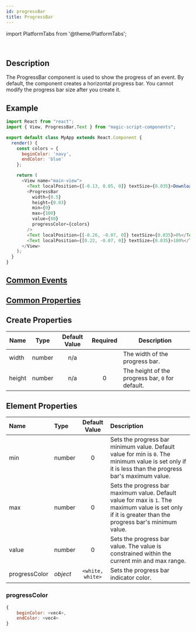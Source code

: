 ```yaml
---
id: progressBar
title: ProgressBar
---
```


import PlatformTabs from '@theme/PlatformTabs';

<PlatformTabs component='progressbar' />​

## Description

The ProgressBar component is used to show the progress of an event. By default, the component creates a horizontal progress bar. You cannot modify the progress bar size after you create it.

## Example

```javascript
import React from "react";
import { View, ProgressBar,Text } from "magic-script-components";

export default class MyApp extends React.Component {
  render() {
    const colors = {
      beginColor: 'navy',
      endColor: 'blue'
    };

    return (
      <View name="main-view">
        <Text localPosition={[-0.13, 0.05, 0]} textSize={0.035}>Downloading (80%)...</Text>
        <ProgressBar
          width={0.5}
          height={0.03}
          min={0}
          max={100}
          value={80}
          progressColor={colors}
        />
        <Text localPosition={[-0.26, -0.07, 0]} textSize={0.035}>0%</Text>
        <Text localPosition={[0.22, -0.07, 0]} textSize={0.035}>100%</Text>
      </View>
    );
  }
}
```

## [Common Events](../events/CommonEvents.md)

## [Common Properties](../types/Properties.md)

## Create Properties

| Name   | Type   | Default Value | Required | Description                                      |
| ------ | ------ | :-----------: | :------: | ------------------------------------------------ |
| width  | number |      n/a      |          | The width of the progress bar.                   |
| height | number |      n/a      |    0     | The height of the progress bar, `0` for default. |

## Element Properties

| Name          | Type     |  Default Value   | Description                                                                                                                                              |
| :------------ | :------- | :--------------: | :------------------------------------------------------------------------------------------------------------------------------------------------------- |
| min           | number   |        0         | Sets the progress bar minimum value. Default value for min is `0`. The minimum value is set only if it is less than the progress bar's maximum value.    |
| max           | number   |        0         | Sets the progress bar maximum value. Default value for max is `1`. The maximum value is set only if it is greater than the progress bar's minimum value. |
| value         | number   |        0         | Sets the progress bar value. The value is constrained within the current min and max range.                                                              |
| progressColor | _object_ | `<white, white>` | Sets the progress bar indicator color.                                                                                                                   |

### progressColor

```javascript
{
    beginColor: <vec4>,
    endColor: <vec4>
}
```